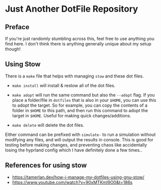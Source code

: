 # Just Another DotFile Repository

## Preface

If you're just randomly stumbling across this, feel free to use anything you find here. I don't think there is anything generally unique about my setup though!

## Using Stow

There is a `make` file that helps with managing `stow` and these dot files. 

* `make install` will install & restow all of the dot files.

* `make adopt` will run the same command but also the `--adopt` flag. If you place a folder/file in `dotfiles` that is also in your `$HOME`, you can use this to adopt the target. So for example, you can copy the contents of a folder in `$HOME` to this path, and then run this command to adopt the target in `$HOME`. Useful for making quick changes/additions.

* `make delete` will delete the dot files.

Either command can be prefixed with `simulate-` to run a simulation without modifying any files, and will output the results in console. This is good for testing before making changes, and preventing chaos like accidentally losing the hyprland config which I have definitely done a few times..

## References for using stow

* https://tamerlan.dev/how-i-manage-my-dotfiles-using-gnu-stow/
* https://www.youtube.com/watch?v=90xMTKml9O0&t=186s